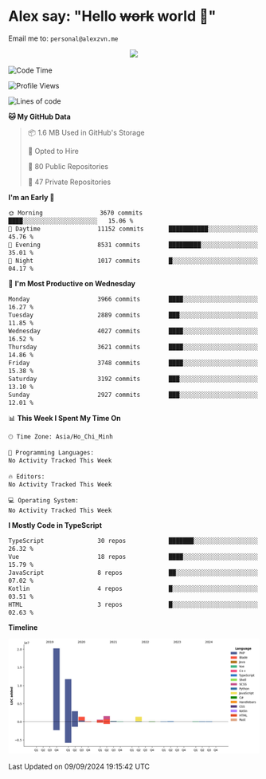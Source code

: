 # Alex say: "Hello ~~work~~ world 🐾"
Email me to: `personal@alexzvn.me`


<p align=center>
  <a href="https://skillicons.dev">
    <img src="https://skillicons.dev/icons?i=ts,js,php,nodejs,bun,vue,nuxt,react,svelte,tauri,laravel,rust,mongodb,docker,electron,redis,rabbitmq,tailwind,git,cloudflare,elysia,mysql,nginx,rollupjs,sentry,ubuntu,yarn,html,css,vite" />
  </a>
</p>

<!--START_SECTION:waka-->
![Code Time](http://img.shields.io/badge/Code%20Time-1%2C066%20hrs%2055%20mins-blue)

![Profile Views](http://img.shields.io/badge/Profile%20Views-0-blue)

![Lines of code](https://img.shields.io/badge/From%20Hello%20World%20I%27ve%20Written-40.5%20million%20lines%20of%20code-blue)

**🐱 My GitHub Data** 

> 📦 1.6 MB Used in GitHub's Storage 
 > 
> 💼 Opted to Hire
 > 
> 📜 80 Public Repositories 
 > 
> 🔑 47 Private Repositories 
 > 
**I'm an Early 🐤** 

```text
🌞 Morning                3670 commits        ████░░░░░░░░░░░░░░░░░░░░░   15.06 % 
🌆 Daytime                11152 commits       ███████████░░░░░░░░░░░░░░   45.76 % 
🌃 Evening                8531 commits        █████████░░░░░░░░░░░░░░░░   35.01 % 
🌙 Night                  1017 commits        █░░░░░░░░░░░░░░░░░░░░░░░░   04.17 % 
```
📅 **I'm Most Productive on Wednesday** 

```text
Monday                   3966 commits        ████░░░░░░░░░░░░░░░░░░░░░   16.27 % 
Tuesday                  2889 commits        ███░░░░░░░░░░░░░░░░░░░░░░   11.85 % 
Wednesday                4027 commits        ████░░░░░░░░░░░░░░░░░░░░░   16.52 % 
Thursday                 3621 commits        ████░░░░░░░░░░░░░░░░░░░░░   14.86 % 
Friday                   3748 commits        ████░░░░░░░░░░░░░░░░░░░░░   15.38 % 
Saturday                 3192 commits        ███░░░░░░░░░░░░░░░░░░░░░░   13.10 % 
Sunday                   2927 commits        ███░░░░░░░░░░░░░░░░░░░░░░   12.01 % 
```


📊 **This Week I Spent My Time On** 

```text
🕑︎ Time Zone: Asia/Ho_Chi_Minh

💬 Programming Languages: 
No Activity Tracked This Week

🔥 Editors: 
No Activity Tracked This Week

💻 Operating System: 
No Activity Tracked This Week
```

**I Mostly Code in TypeScript** 

```text
TypeScript               30 repos            ███████░░░░░░░░░░░░░░░░░░   26.32 % 
Vue                      18 repos            ████░░░░░░░░░░░░░░░░░░░░░   15.79 % 
JavaScript               8 repos             ██░░░░░░░░░░░░░░░░░░░░░░░   07.02 % 
Kotlin                   4 repos             █░░░░░░░░░░░░░░░░░░░░░░░░   03.51 % 
HTML                     3 repos             █░░░░░░░░░░░░░░░░░░░░░░░░   02.63 % 
```



**Timeline**

![Lines of Code chart](https://raw.githubusercontent.com/alexzvn/alexzvn/main/assets/bar_graph.png)


 Last Updated on 09/09/2024 19:15:42 UTC
<!--END_SECTION:waka-->
